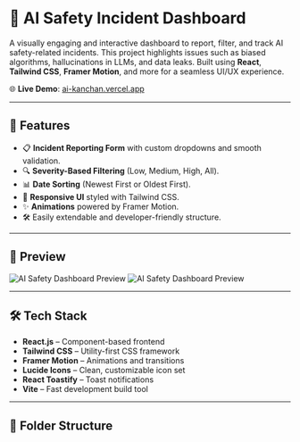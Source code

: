 # 🧠 AI Safety Incident Dashboard

A visually engaging and interactive dashboard to report, filter, and track AI safety-related incidents. This project highlights issues such as biased algorithms, hallucinations in LLMs, and data leaks. Built using **React**, **Tailwind CSS**, **Framer Motion**, and more for a seamless UI/UX experience.

🌐 **Live Demo**: [ai-kanchan.vercel.app](https://ai-kanchan.vercel.app/)

---

## 🚀 Features

- 📋 **Incident Reporting Form** with custom dropdowns and smooth validation.
- 🔍 **Severity-Based Filtering** (Low, Medium, High, All).
- 📊 **Date Sorting** (Newest First or Oldest First).
- 🎨 **Responsive UI** styled with Tailwind CSS.
- ✨ **Animations** powered by Framer Motion.
- 🛠️ Easily extendable and developer-friendly structure.

---

## 📸 Preview

![AI Safety Dashboard Preview](https://raw.githubusercontent.com/Kanchan3D/ai-safety-dashboard/main/public/s1.png)
![AI Safety Dashboard Preview](https://raw.githubusercontent.com/Kanchan3D/ai-safety-dashboard/main/public/s2.png)

---

## 🛠️ Tech Stack

- **React.js** – Component-based frontend
- **Tailwind CSS** – Utility-first CSS framework
- **Framer Motion** – Animations and transitions
- **Lucide Icons** – Clean, customizable icon set
- **React Toastify** – Toast notifications
- **Vite** – Fast development build tool

---

## 📁 Folder Structure


